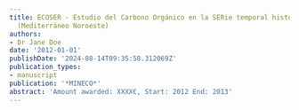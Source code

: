 ```yaml
---
title: ECOSER - Estudio del Carbono Orgánico en la SERie temporal histórica de l’Estartit
  (Mediterráneo Noroeste)
authors:
- Dr Jane Doe
date: '2012-01-01'
publishDate: '2024-08-14T09:35:58.312069Z'
publication_types:
- manuscript
publication: '*MINECO*'
abstract: 'Amount awarded: XXXX€, Start: 2012 End: 2013'
---
```

